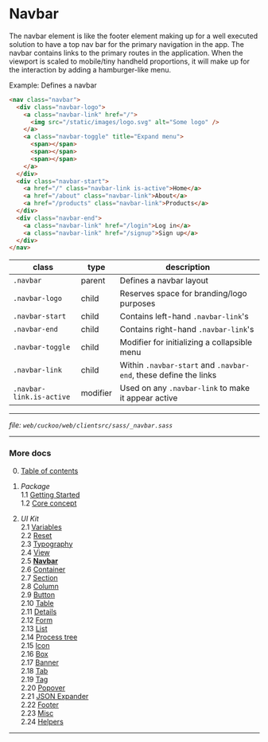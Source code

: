 # Navbar

The navbar element is like the footer element making up for a well executed
solution to have a top nav bar for the primary navigation in the app. The navbar
contains links to the primary routes in the application. When the viewport is scaled
to mobile/tiny handheld proportions, it will make up for the interaction by adding
a hamburger-like menu.

Example: Defines a navbar
```html
<nav class="navbar">
  <div class="navbar-logo">
    <a class="navbar-link" href="/">
      <img src="/static/images/logo.svg" alt="Some logo" />
    </a>
    <a class="navbar-toggle" title="Expand menu">
      <span></span>
      <span></span>
      <span></span>
    </a>
  </div>
  <div class="navbar-start">
    <a href="/" class="navbar-link is-active">Home</a>
    <a href="/about" class="navbar-link">About</a>
    <a href="/products" class="navbar-link">Products</a>
  </div>
  <div class="navbar-end">
    <a class="navbar-link" href="/login">Log in</a>
    <a class="navbar-link" href="/signup">Sign up</a>
  </div>
</nav>
```

| class                    | type     | description                                                      |
| ------------------------ | -------- | ---------------------------------------------------------------- |
| `.navbar`                | parent   | Defines a navbar layout                                          |
| `.navbar-logo`           | child    | Reserves space for branding/logo purposes                        |
| `.navbar-start`          | child    | Contains left-hand `.navbar-link`'s                              |
| `.navbar-end`            | child    | Contains right-hand `.navbar-link`'s                             |
| `.navbar-toggle`         | child    | Modifier for initializing a collapsible menu                     |
| `.navbar-link`           | child    | Within `.navbar-start` and `.navbar-end`, these define the links |
| `.navbar-link.is-active` | modifier | Used on any `.navbar-link` to make it appear active              |

---
_file: `web/cuckoo/web/clientsrc/sass/_navbar.sass`_

---

### More docs

0. [Table of contents](../index.md)

1. _Package_  
  1.1 [Getting Started](../package/getting-started.md)  
  1.2 [Core concept](../package/concept.md)  

2. _UI Kit_  
  2.1 [Variables](./var.md)  
  2.2 [Reset](./reset.md)  
  2.3 [Typography](./typography.md)  
  2.4 [View](./view.md)  
  2.5 **[Navbar](./navbar.md)**  
  2.6 [Container](./container.md)  
  2.7 [Section](./section.md)  
  2.8 [Column](./column.md)  
  2.9 [Button](./button.md)  
  2.10 [Table](./table.md)  
  2.11 [Details](./details.md)  
  2.12 [Form](./form.md)  
  2.13 [List](./list.md)  
  2.14 [Process tree](./process-tree.md)  
  2.15 [Icon](./icon.md)  
  2.16 [Box](./box.md)  
  2.17 [Banner](./banner.md)  
  2.18 [Tab](./tab.md)  
  2.19 [Tag](./tag.md)  
  2.20 [Popover](./popover.md)  
  2.21 [JSON Expander](./json-expander.md)  
  2.22 [Footer](./footer.md)  
  2.23 [Misc](./misc.md)  
  2.24 [Helpers](./helpers.md)  

---
